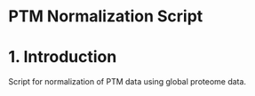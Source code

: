 # PTM Normalization Script

# 1. Introduction
Script for normalization of PTM data using global proteome data. 
